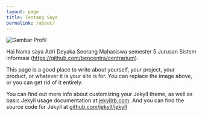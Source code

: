 ```yaml
---
layout: page
title: Tentang Saya
permalink: /about/
---
```


<img src="{{ site.baseurl }}assets / ad.jpeg" title = "Gambar Profil" class = "profile">

Hai Nama saya Adri Deyaka Seorang Mahasiswa semester 5 Jurusan Sistem informasi  (https://github.com/bencentra/centrarium).

This page is a good place to write about yourself, your project, your product, or whatever it is your site is for. You can replace the image above, or you can get rid of it entirely. 

You can find out more info about customizing your Jekyll theme, as well as basic Jekyll usage documentation at [jekyllrb.com](http://jekyllrb.com/). And you can find the source code for Jekyll at [github.com/jekyll/jekyll](https://github.com/jekyll/jekyll)

[centrarium]: https://github.com/bencentra/centrarium
[bencentra]: http://bencentra.com
[jekyll]: https://github.com/jekyll/jekyll
